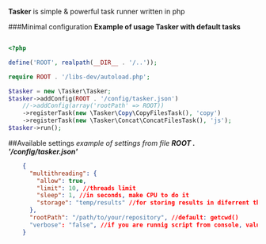 **Tasker** is simple & powerful task runner written in php

###Minimal configuration
**Example of usage Tasker with default tasks**

```php

<?php

define('ROOT', realpath(__DIR__ . '/..'));

require ROOT . '/libs-dev/autoload.php';

$tasker = new \Tasker\Tasker;
$tasker->addConfig(ROOT . '/config/tasker.json')
	//->addConfig(array('rootPath' => ROOT))
	->registerTask(new \Tasker\Copy\CopyFilesTask(), 'copy')
	->registerTask(new \Tasker\Concat\ConcatFilesTask(), 'js');
$tasker->run();

```

##Available settings
*example of settings from file **ROOT . '/config/tasker.json'***

```json
	{
	  "multithreading": {
	    "allow": true,
	    "limit": 10, //threads limit
	    "sleep": 1, //in seconds, make CPU to do it
	    "storage": "temp/results" //for storing results in diferrent threads
	  },
	  "rootPath": "/path/to/your/repository", //default: getcwd()
	  "verbose": "false", //if you are runnig script from console, value is set to TRUE
	}
```